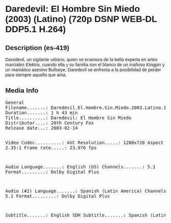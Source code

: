<div lang="es-419" style="font-family: Helvetica, sans-serif;">
<h1>Daredevil: El Hombre Sin Miedo (2003) (Latino) (720p DSNP WEB-DL DDP5.1 H.264)</h1>
<h2>Description (es-419)</h2>
<p>Daredevil, un vigilante urbano, quien se enamora de la bella experta en artes marciales Elektra, cuando ella y su familia son el blanco de un mafioso Kingpin y un maniático asesino Bullseye, Daredevil se enfrenta a la posibilidad de perder para siempre aquello que ama.</p>
<h2>Media Info</h2>
<pre>
General
Filename.......: Daredevil.El.Hombre.Sin.Miedo.2003.Latino.1080p.DSNP.WEB-DL.DDP5.1.H.264.mkv
Duration.......: 1 h 43 min
Title..........: Daredevil: El Hombre Sin Miedo
Distributor....: 20th Century Fox
Release date...: 2003-02-14

Video
Codec..........: AVC
Resolution.....: 1280x720
Aspect ratio...: 2.35:1
Frame rate.....: 23.976 fps

Audio
Language.......: English (US)
Channels.......: 5.1
Format.........: Dolby Digital Plus

Audio (#2)
Language.......: Spanish (Latin America)
Channels.......: 5.1
Format.........: Dolby Digital Plus

Subtitle.......: English SDH
Subtitle.......: Spanish (Latin America)
</pre>
</div>

